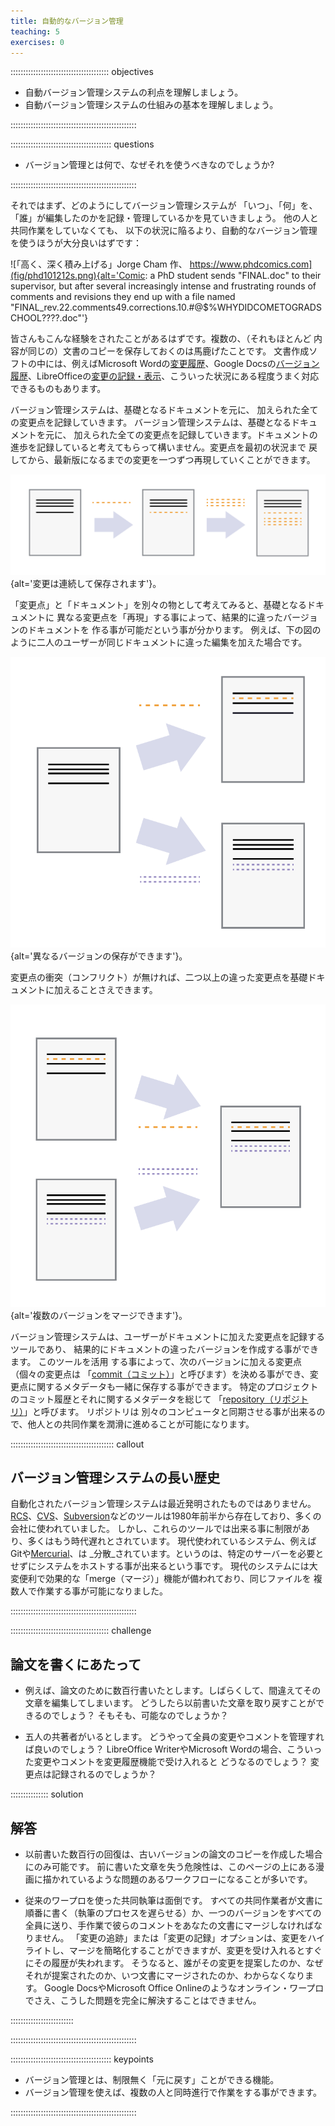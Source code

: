 ```yaml
---
title: 自動的なバージョン管理
teaching: 5
exercises: 0
---
```


::::::::::::::::::::::::::::::::::::::: objectives

- 自動バージョン管理システムの利点を理解しましょう。
- 自動バージョン管理システムの仕組みの基本を理解しましょう。

::::::::::::::::::::::::::::::::::::::::::::::::::

:::::::::::::::::::::::::::::::::::::::: questions

- バージョン管理とは何で、なぜそれを使うべきなのでしょうか?

::::::::::::::::::::::::::::::::::::::::::::::::::

それではまず、どのようにしてバージョン管理システムが 「いつ」、「何」を、「誰」が編集したのかを記録・管理しているかを見ていきましょう。
他の人と共同作業をしていなくても、 以下の状況に陥るより、自動的なバージョン管理を使うほうが大分良いはずです：

![「高く、深く積み上げる」Jorge Cham 作、 https://www.phdcomics.com](fig/phd101212s.png){alt='Comic: a PhD student sends "FINAL.doc" to their supervisor, but after several increasingly intense and frustrating rounds of comments and revisions they end up with a file named "FINAL\_rev.22.comments49.corrections.10.#@$%WHYDIDCOMETOGRADSCHOOL????.doc"'}

皆さんもこんな経験をされたことがあるはずです。複数の、（それもほとんど 内容が同じの）文書のコピーを保存しておくのは馬鹿げたことです。 文書作成ソフトの中には、例えばMicrosoft Wordの[変更履歴](https://support.office.com/en-us/article/Track-changes-in-Word-197ba630-0f5f-4a8e-9a77-3712475e806a)、Google Docsの[バージョン履歴](https://support.google.com/docs/answer/190843?hl=en)、LibreOfficeの[変更の記録・表示](https://help.libreoffice.org/Common/Recording_and_Displaying_Changes)、こういった状況にある程度うまく対応できるものもあります。

バージョン管理システムは、基礎となるドキュメントを元に、 加えられた全ての変更点を記録していきます。 バージョン管理システムは、基礎となるドキュメントを元に、
加えられた全ての変更点を記録していきます。ドキュメントの
進歩を記録していると考えてもらって構いません。変更点を最初の状況まで
戻してから、最新版になるまでの変更を一つずつ再現していくことができます。

![](fig/play-changes.svg){alt='変更は連続して保存されます'}。

「変更点」と「ドキュメント」を別々の物として考えてみると、基礎となるドキュメントに
異なる変更点を「再現」する事によって、結果的に違ったバージョンのドキュメントを
作る事が可能だという事が分かります。 例えば、下の図のように二人のユーザーが同じドキュメントに違った編集を加えた場合です。

![](fig/versions.svg){alt='異なるバージョンの保存ができます'}。

変更点の衝突（コンフリクト）が無ければ、二つ以上の違った変更点を基礎ドキュメントに加えることさえできます。

![](fig/merge.svg){alt='複数のバージョンをマージできます'}。

バージョン管理システムは、ユーザーがドキュメントに加えた変更点を記録するツールであり、 結果的にドキュメントの違ったバージョンを作成する事ができます。 このツールを活用 する事によって、次のバージョンに加える変更点（個々の変更点は 「[commit（コミット）](../learners/reference.md#commit)」と呼びます）を決める事ができ、変更点に関するメタデータも一緒に保存する事ができます。  特定のプロジェクトのコミット履歴とそれに関するメタデータを総じて 「[repository（リポジトリ）](\(../learners/reference.md#repository\))」と呼びます。
リポジトリは 別々のコンピュータと同期させる事が出来るので、他人との共同作業を潤滑に進めることが可能になります。

:::::::::::::::::::::::::::::::::::::::::  callout

## バージョン管理システムの長い歴史

自動化されたバージョン管理システムは最近発明されたものではありません。
[RCS](https://ja.wikipedia.org/wiki/Revision_Control_System)、[CVS](https://ja.wikipedia.org/wiki/Concurrent_Versions_System)、[Subversion](https://ja.wikipedia.org/wiki/Apache_Subversion)などのツールは1980年前半から存在しており、多くの会社に使われていました。
しかし、これらのツールでは出来る事に制限があり、多くはもう時代遅れとされています。
現代使われているシステム、例えばGitや[Mercurial](https://swcarpentry.github.io/hg-novice/)、は _分散_されています。というのは、特定のサーバーを必要とせずにシステムをホストする事が出来るという事です。
現代のシステムには大変便利で効果的な「merge（マージ）」機能が備われており、同じファイルを 複数人で作業する事が可能になりました。

::::::::::::::::::::::::::::::::::::::::::::::::::

:::::::::::::::::::::::::::::::::::::::  challenge

## 論文を書くにあたって

- 例えば、論文のために数百行書いたとします。しばらくして、間違えてその文章を編集してしまいます。 どうしたら以前書いた文章を取り戻すことができるのでしょう？ そもそも、可能なのでしょうか？

- 五人の共著者がいるとします。 どうやって全員の変更やコメントを管理すれば良いのでしょう？   LibreOffice WriterやMicrosoft Wordの場合、こういった変更やコメントを変更履歴機能で受け入れると どうなるのでしょう？ 変更点は記録されるのでしょうか？

:::::::::::::::  solution

## 解答

- 以前書いた数百行の回復は、古いバージョンの論文のコピーを作成した場合にのみ可能です。 前に書いた文章を失う危険性は、このページの上にある漫画に描かれているような問題のあるワークフローになることが多いです。

- 従来のワープロを使った共同執筆は面倒です。
  すべての共同作業者が文書に順番に書く（執筆のプロセスを遅らせる）か、一つのバージョンをすべての全員に送り、手作業で彼らのコメントをあなたの文書にマージしなければなりません。 「変更の追跡」または「変更の記録」オプションは、変更をハイライトし、マージを簡略化することができますが、変更を受け入れるとすぐにその履歴が失われます。 そうなると、誰がその変更を提案したのか、なぜそれが提案されたのか、いつ文書にマージされたのか、わからなくなります。
  Google DocsやMicrosoft Office Onlineのようなオンライン・ワープロでさえ、こうした問題を完全に解決することはできません。

:::::::::::::::::::::::::

::::::::::::::::::::::::::::::::::::::::::::::::::

:::::::::::::::::::::::::::::::::::::::: keypoints

- バージョン管理とは、制限無く「元に戻す」ことができる機能。
- バージョン管理を使えば、複数の人と同時進行で作業をする事ができます。

::::::::::::::::::::::::::::::::::::::::::::::::::
